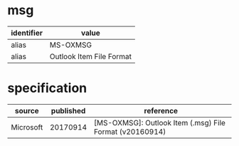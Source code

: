 # msg

| identifier     | value
| ------------- | -----
| alias         | MS-OXMSG
| alias         | Outlook Item File Format

# specification
| source    | published         | reference
| --------- | ----------------- | ---------
| Microsoft | 20170914          | [MS-OXMSG]: Outlook Item (.msg) File Format (v20160914)

